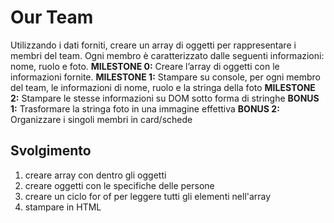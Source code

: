 Our Team
===
Utilizzando i dati forniti, creare un array di oggetti per rappresentare i membri del team.
Ogni membro è caratterizzato dalle seguenti informazioni: nome, ruolo e foto.
**MILESTONE 0:**
Creare l’array di oggetti con le informazioni fornite.
**MILESTONE 1:**
Stampare su console, per ogni membro del team, le informazioni di nome, ruolo e la stringa della foto
**MILESTONE 2:**
Stampare le stesse informazioni su DOM sotto forma di stringhe
**BONUS 1:**
Trasformare la stringa foto in una immagine effettiva
**BONUS 2:**
Organizzare i singoli membri in card/schede

## Svolgimento
1. creare array con dentro gli oggetti
2. creare oggetti con le specifiche delle persone
3. creare un ciclo for of per leggere tutti gli elementi nell'array
4. stampare in HTML